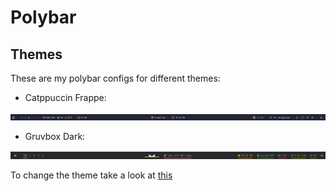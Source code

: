 # Polybar

## Themes
These are my polybar configs for different themes:

- Catppuccin Frappe:
<img src='/screenshots/polybar/catppuccin-frappe.png'>

- Gruvbox Dark:
<img src='/screenshots/polybar/gruvbox-dark.png'>

To change the theme take a look at [this](https://github.com/ironlungx/dotfiles/tree/main#theming)
